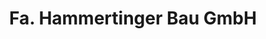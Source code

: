 ---
title: "Fa. Hammertinger Bau GmbH"
url: /neukirchen-an-der-voeckla/fa-hammertinger-bau-gmbh/
shop: Baumarkt
---